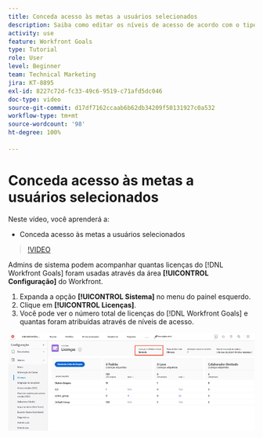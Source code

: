 ```yaml
---
title: Conceda acesso às metas a usuários selecionados
description: Saiba como editar os níveis de acesso de acordo com o tipo de licença para usuários do  [!DNL Workfront Goals].
activity: use
feature: Workfront Goals
type: Tutorial
role: User
level: Beginner
team: Technical Marketing
jira: KT-8895
exl-id: 8227c72d-fc33-49c6-9519-c71afd5dc046
doc-type: video
source-git-commit: d17df7162ccaab6b62db34209f50131927c0a532
workflow-type: tm+mt
source-wordcount: '98'
ht-degree: 100%

---
```


# Conceda acesso às metas a usuários selecionados

Neste vídeo, você aprenderá a:

* Conceda acesso às metas a usuários selecionados

>[!VIDEO](https://video.tv.adobe.com/v/335189/?quality=12&learn=on&enablevpops)

Admins de sistema podem acompanhar quantas licenças do [!DNL Workfront Goals] foram usadas através da área **[!UICONTROL Configuração]** do Workfront.

1. Expanda a opção **[!UICONTROL Sistema]** no menu do painel esquerdo.
1. Clique em **[!UICONTROL Licenças]**.
1. Você pode ver o número total de licenças do [!DNL Workfront Goals] e quantas foram atribuídas através de níveis de acesso.

![Uma captura de tela do número de licenças do [!DNL Workfront Goals] na área Configurações do [!DNL Workfront]](assets/02-workfront-goals-licenses.png)
